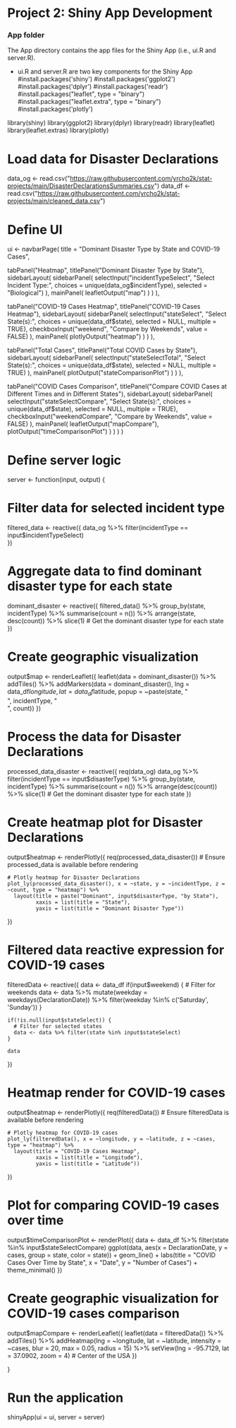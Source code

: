 # Project 2: Shiny App Development
### App folder

The App directory contains the app files for the Shiny App (i.e., ui.R and server.R).
 - ui.R and server.R are two key components for the Shiny App 
#install.packages('shiny')
#install.packages('ggplot2')
#install.packages('dplyr')
#install.packages('readr')
#install.packages("leaflet", type = "binary")
#install.packages("leaflet.extra", type = "binary")
#install.packages('plotly')


library(shiny)
library(ggplot2)
library(dplyr)
library(readr)
library(leaflet)
library(leaflet.extras)
library(plotly)



# Load data for Disaster Declarations
data_og <- read.csv("https://raw.githubusercontent.com/yrcho2k/stat-projects/main/DisasterDeclarationsSummaries.csv")
data_df <- read.csv("https://raw.githubusercontent.com/yrcho2k/stat-projects/main/cleaned_data.csv")

# Define UI
ui <- navbarPage(
  title = "Dominant Disaster Type by State and COVID-19 Cases",
  
  tabPanel("Heatmap",
           titlePanel("Dominant Disaster Type by State"),
           sidebarLayout(
             sidebarPanel(
               selectInput("incidentTypeSelect", 
                           "Select Incident Type:", 
                           choices = unique(data_og$incidentType), 
                           selected = "Biological")
             ),
             mainPanel(
               leafletOutput("map")
             )
           )
  ),
  
  tabPanel("COVID-19 Cases Heatmap",
           titlePanel("COVID-19 Cases Heatmap"),
           sidebarLayout(
             sidebarPanel(
               selectInput("stateSelect", 
                           "Select State(s):", 
                           choices = unique(data_df$state), 
                           selected = NULL, 
                           multiple = TRUE),
               checkboxInput("weekend", "Compare by Weekends", value = FALSE)
             ),
             mainPanel(
               plotlyOutput("heatmap")
             )
           )
  ),
  
  tabPanel("Total Cases",
           titlePanel("Total COVID Cases by State"),
           sidebarLayout(
             sidebarPanel(
               selectInput("stateSelectTotal", 
                           "Select State(s):", 
                           choices = unique(data_df$state), 
                           selected = NULL, 
                           multiple = TRUE)
             ),
             mainPanel(
               plotOutput("stateComparisonPlot")
             )
           )
  ),
  
  tabPanel("COVID Cases Comparison",
           titlePanel("Compare COVID Cases at Different Times and in Different States"),
           sidebarLayout(
             sidebarPanel(
               selectInput("stateSelectCompare", 
                           "Select State(s):", 
                           choices = unique(data_df$state), 
                           selected = NULL, 
                           multiple = TRUE),
               checkboxInput("weekendCompare", "Compare by Weekends", value = FALSE)
             ),
             mainPanel(
               leafletOutput("mapCompare"),
               plotOutput("timeComparisonPlot")
             )
           )
  )
)

# Define server logic
server <- function(input, output) {
  
  # Filter data for selected incident type
  filtered_data <- reactive({
    data_og %>%
      filter(incidentType == input$incidentTypeSelect)  
  })
  
  # Aggregate data to find dominant disaster type for each state
  dominant_disaster <- reactive({
    filtered_data() %>%
      group_by(state, incidentType) %>%
      summarise(count = n()) %>%
      arrange(state, desc(count)) %>%
      slice(1)  # Get the dominant disaster type for each state
  })
  
  # Create geographic visualization
  output$map <- renderLeaflet({
    leaflet(data = dominant_disaster()) %>%
      addTiles() %>%
      addMarkers(data = dominant_disaster(), 
                 lng = data_df$longitude, 
                 lat = data_df$latitude, 
                 popup = ~paste(state, "<br>", incidentType, "<br>", count))
  })
  
  # Process the data for Disaster Declarations
  processed_data_disaster <- reactive({
    req(data_og)
    data_og %>%
      filter(incidentType == input$disasterType) %>%
      group_by(state, incidentType) %>%
      summarise(count = n()) %>%
      arrange(desc(count)) %>%
      slice(1) # Get the dominant disaster type for each state
  })
  
  # Create heatmap plot for Disaster Declarations
  output$heatmap <- renderPlotly({
    req(processed_data_disaster())  # Ensure processed_data is available before rendering
    
    # Plotly heatmap for Disaster Declarations
    plot_ly(processed_data_disaster(), x = ~state, y = ~incidentType, z = ~count, type = "heatmap") %>%
      layout(title = paste("Dominant", input$disasterType, "by State"),
             xaxis = list(title = "State"),
             yaxis = list(title = "Dominant Disaster Type"))
  })
  
  # Filtered data reactive expression for COVID-19 cases
  filteredData <- reactive({
    data <- data_df
    if(input$weekend) {
      # Filter for weekends
      data <- data %>% mutate(weekday = weekdays(DeclarationDate)) %>%
        filter(weekday %in% c('Saturday', 'Sunday'))
    }
    
    if(!is.null(input$stateSelect)) {
      # Filter for selected states
      data <- data %>% filter(state %in% input$stateSelect)
    }
    
    data
  })
  
  # Heatmap render for COVID-19 cases
  output$heatmap <- renderPlotly({
    req(filteredData())  # Ensure filteredData is available before rendering
    
    # Plotly heatmap for COVID-19 cases
    plot_ly(filteredData(), x = ~longitude, y = ~latitude, z = ~cases, type = "heatmap") %>%
      layout(title = "COVID-19 Cases Heatmap",
             xaxis = list(title = "Longitude"),
             yaxis = list(title = "Latitude"))
  })
  
  # Plot for comparing COVID-19 cases over time
  output$timeComparisonPlot <- renderPlot({
    data <- data_df %>%
      filter(state %in% input$stateSelectCompare)
    ggplot(data, aes(x = DeclarationDate, y = cases, group = state, color = state)) +
      geom_line() +
      labs(title = "COVID Cases Over Time by State", x = "Date", y = "Number of Cases") +
      theme_minimal()
  })
  
  # Create geographic visualization for COVID-19 cases comparison
  output$mapCompare <- renderLeaflet({
    leaflet(data = filteredData()) %>%
      addTiles() %>%
      addHeatmap(lng = ~longitude, lat = ~latitude, intensity = ~cases,
                 blur = 20, max = 0.05, radius = 15) %>%
      setView(lng = -95.7129, lat = 37.0902, zoom = 4) # Center of the USA
  })
  
}

# Run the application
shinyApp(ui = ui, server = server)

